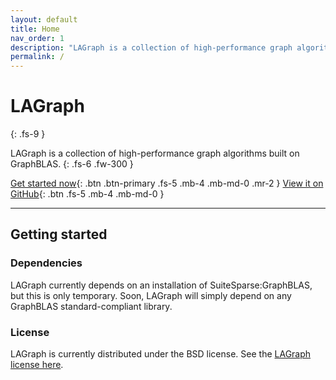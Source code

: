 ```yaml
---
layout: default
title: Home
nav_order: 1
description: "LAGraph is a collection of high-performance graph algorithms built on GraphBLAS."
permalink: /
---
```


# LAGraph
{: .fs-9 }

LAGraph is a collection of high-performance graph algorithms built on GraphBLAS.
{: .fs-6 .fw-300 }

[Get started now](#getting-started){: .btn .btn-primary .fs-5 .mb-4 .mb-md-0 .mr-2 } [View it on GitHub](https://github.com/GraphBLAS/LAGraph){: .btn .fs-5 .mb-4 .mb-md-0 }

---

## Getting started

### Dependencies

LAGraph currently depends on an installation of SuiteSparse:GraphBLAS, but this is only temporary. Soon, LAGraph will simply depend on any GraphBLAS standard-compliant library.

### License

LAGraph is currently distributed under the BSD license. See the [LAGraph license here](https://github.com/GraphBLAS/LAGraph/blob/master/LICENSE).

